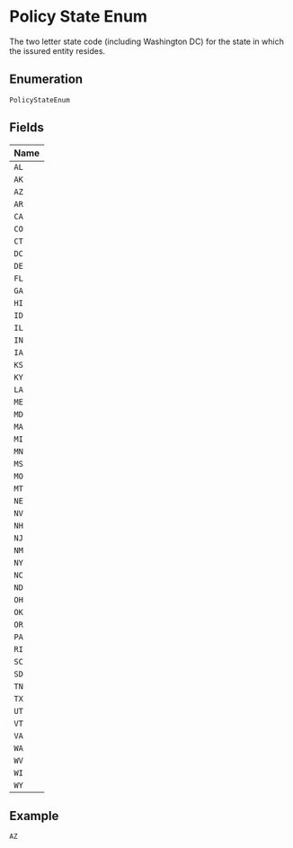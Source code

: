 
# Policy State Enum

The two letter state code (including Washington DC) for the state in which the issured entity resides.

## Enumeration

`PolicyStateEnum`

## Fields

| Name |
|  --- |
| `AL` |
| `AK` |
| `AZ` |
| `AR` |
| `CA` |
| `CO` |
| `CT` |
| `DC` |
| `DE` |
| `FL` |
| `GA` |
| `HI` |
| `ID` |
| `IL` |
| `IN` |
| `IA` |
| `KS` |
| `KY` |
| `LA` |
| `ME` |
| `MD` |
| `MA` |
| `MI` |
| `MN` |
| `MS` |
| `MO` |
| `MT` |
| `NE` |
| `NV` |
| `NH` |
| `NJ` |
| `NM` |
| `NY` |
| `NC` |
| `ND` |
| `OH` |
| `OK` |
| `OR` |
| `PA` |
| `RI` |
| `SC` |
| `SD` |
| `TN` |
| `TX` |
| `UT` |
| `VT` |
| `VA` |
| `WA` |
| `WV` |
| `WI` |
| `WY` |

## Example

```
AZ
```

